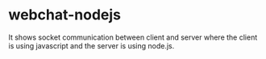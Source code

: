 # webchat-nodejs
It shows socket communication between client and server where the client is using javascript and the server is using node.js.
